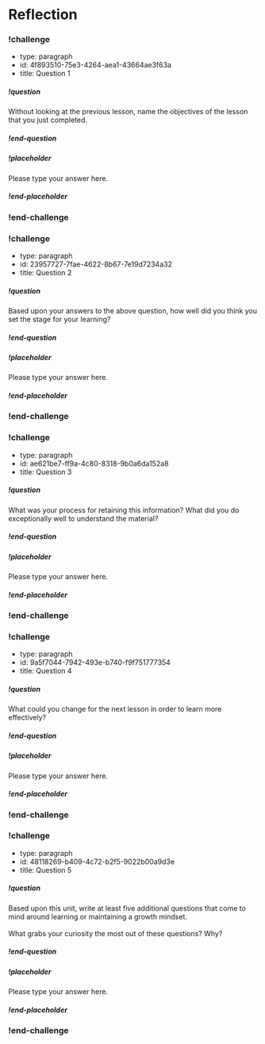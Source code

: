 # Reflection

### !challenge

* type: paragraph
* id: 4f893510-75e3-4264-aea1-43664ae3f63a
* title: Question 1

##### !question

Without looking at the previous lesson, name the objectives of the lesson that you just completed.

##### !end-question

##### !placeholder

Please type your answer here.

##### !end-placeholder

### !end-challenge

### !challenge

* type: paragraph
* id: 23957727-7fae-4622-8b67-7e19d7234a32
* title: Question 2

##### !question

Based upon your answers to the above question, how well did you think you set the stage for your learning?

##### !end-question

##### !placeholder

Please type your answer here.

##### !end-placeholder

### !end-challenge

### !challenge

* type: paragraph
* id: ae621be7-ff9a-4c80-8318-9b0a6da152a8
* title: Question 3

##### !question

 What was your process for retaining this information? What did you do exceptionally well to understand the material?

##### !end-question

##### !placeholder

Please type your answer here.

##### !end-placeholder

### !end-challenge

### !challenge

* type: paragraph
* id: 9a5f7044-7942-493e-b740-f9f751777354
* title: Question 4

##### !question

What could you change for the next lesson in order to learn more effectively?

##### !end-question

##### !placeholder

Please type your answer here.

##### !end-placeholder

### !end-challenge

### !challenge

* type: paragraph
* id: 48118269-b409-4c72-b2f5-9022b00a9d3e
* title: Question 5

##### !question

Based upon this unit, write at least five additional questions that come to mind around  learning or maintaining a growth mindset.<br><br>
What grabs your curiosity the most out of these questions? Why?

##### !end-question

##### !placeholder

Please type your answer here.

##### !end-placeholder

### !end-challenge
